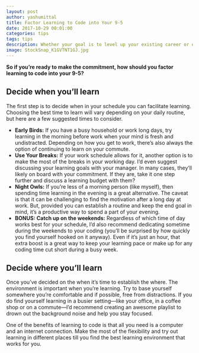 ```yaml
---
layout: post
author: yashumittal
title: Factor Learning to Code into Your 9-5
date: 2017-10-29 00:01:00
categories: tips
tags: tips
description: Whether your goal is to level up your existing career or embark on a new one, you’re probably going to need to fit learning to code around your 9-5 job. Here are some tips to help you get started.
image: StockSnap_K1GVTNT1GJ.jpg
---
```


**So if you’re ready to make the commitment, how should you factor learning to code into your 9-5?**

## Decide when you’ll learn

The first step is to decide when in your schedule you can facilitate learning. Choosing the best time to learn will vary depending on your daily routine, but here are a few suggested times to consider.

* **Early Birds:** If you have a busy household or work long days, try learning in the morning before work when your mind is fresh and undistracted. Depending on how you get to work, there’s also always the option of continuing to learn on your commute.
* **Use Your Breaks:** If your work schedule allows for it, another option is to make the most of the breaks in your working day. I’d even suggest discussing your learning goals with your manager. In many cases, they’ll likely on board with your commitment. If they are, take it one step further and discuss a learning budget with them?
* **Night Owls:** If you’re less of a morning person (like myself), then spending time learning in the evening is a great alternative. The caveat is that it can be challenging to find the motivation after a long day at work. But, provided you can establish a routine and keep the end goal in mind, it’s a productive way to spend a part of your evening.
* **BONUS: Catch up on the weekends:** Regardless of which time of day works best for your schedule, I’d also recommend dedicating sometime during the weekends to your coding (you’ll be surprised by how quickly you find yourself hooked on it anyway). Even if it’s just an hour, that extra boost is a great way to keep your learning pace or make up for any coding time cut short during a busy week.

## Decide where you’ll learn

Once you’ve decided on the when it’s time to establish the where. The environment is important when you’re learning. Try to base yourself somewhere you’re comfortable and if possible, free from distractions. If you do find yourself learning in a busier setting—like your office, in a coffee shop or on a commute—I’d recommend creating an awesome playlist to drown out the background noise and help you stay focused.

One of the benefits of learning to code is that all you need is a computer and an internet connection. Make the most of the flexibility and try out learning in different places till you find the best learning environment that works for you.
